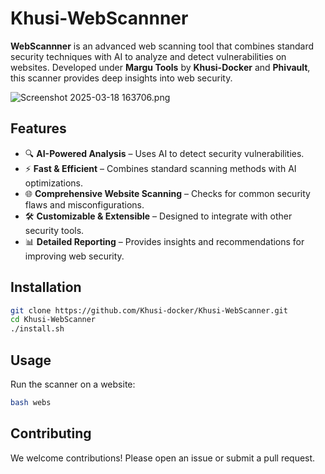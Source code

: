 
#  Khusi-WebScannner  

**WebScannner** is an advanced web scanning tool that combines standard security techniques with AI to analyze and detect vulnerabilities on websites. Developed under **Margu Tools** by **Khusi-Docker** and **Phivault**, this scanner provides deep insights into web security.  

![Screenshot 2025-03-18 163706.png](<https://media-hosting.imagekit.io//6ed229bc60af4809/Screenshot 2025-03-18 163706.png?Expires=1837058784&Key-Pair-Id=K2ZIVPTIP2VGHC&Signature=WJIDsWX5-wsUI26RQEiW1ItGKYpUwJU7tA9gkPDcDyi3ody8jCLF997GvXCLpO51Bhkhu46IWCQ-mRZ5CVFvfTHULxKmglbApr8khtRSpJ44uM90PBqCIHjQiDODcglAop8soU1WAI6u2oxYaR3IStmDyXYd5DbH6Tun94rfocWMtey2b7uZOYOM~lRQiWRiP6eDemsEETpUc~TdTOqUpc4p-RyU1bT0kJH6~5pbolbQolXRLS34Sj5UL9HVO-q0lhPNprfXMBEryQzrL0G7jeDTEDjv2yAIlpwqAzRZm3v-NjUupFilYHatLFXeyoFyMCAwnQ5M4GqRPHTBtu4zEg__>)

## Features  

- 🔍 **AI-Powered Analysis** – Uses AI to detect security vulnerabilities.  
- ⚡ **Fast & Efficient** – Combines standard scanning methods with AI optimizations.  
- 🌐 **Comprehensive Website Scanning** – Checks for common security flaws and misconfigurations.  
- 🛠️ **Customizable & Extensible** – Designed to integrate with other security tools.  
- 📊 **Detailed Reporting** – Provides insights and recommendations for improving web security.  

## Installation  

```bash
git clone https://github.com/Khusi-docker/Khusi-WebScanner.git
cd Khusi-WebScanner
./install.sh
```

## Usage  

Run the scanner on a website:  

```bash
bash webs
```


## Contributing  

We welcome contributions! Please open an issue or submit a pull request.  
